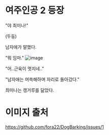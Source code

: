 # 여주인공 2 등장
"야 최미나!"

(두둥)

남자애가 말했다.

"뭐 임마."
![image](https://user-images.githubusercontent.com/48875566/102581341-b4fc9b00-4143-11eb-9b9a-feff8450fe79.png)

"어..근육이 멋지네.."

"남자애는 머쓱해하며 자리로 돌아갔다."

최미나는 캥거루를 닮았다.

# 이미지 출처

https://github.com/fora22/DogBarking/issues/1
